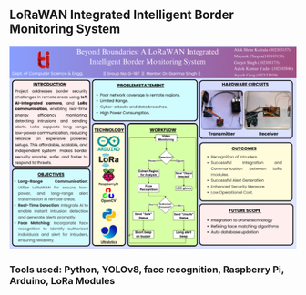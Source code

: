 ## LoRaWAN Integrated Intelligent Border Monitoring System

![Poster](Working_Poster.png.png)

### Tools used: Python, YOLOv8, face recognition, Raspberry Pi, Arduino, LoRa Modules

